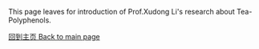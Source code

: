 This page leaves for introduction of Prof.Xudong Li's research about Tea-Polyphenols.

[回到主页 Back to main page](xli20004.github.io)
